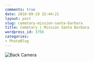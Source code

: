 ```yaml
---
comments: true
date: 2010-09-19 15:44:21
layout: post
slug: cemetary-mission-santa-barbara
title: Cemetary | Mission Santa Barbara
wordpress_id: 3756
categories:
- PhotoBlog
---
```


![Back Camera](http://ryanfitzer.com/main/wp-content/uploads/2010/09/photo3-950x709.jpg)
